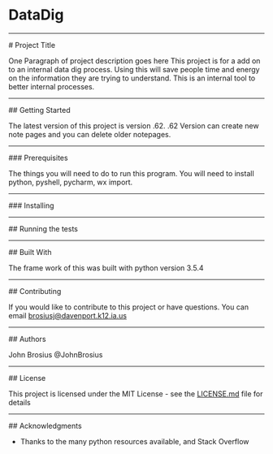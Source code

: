 # DataDig
<hr>
# Project Title

One Paragraph of project description goes here
This project is for a add on to an internal data dig process. Using this will save people time and energy on the information they are trying to understand. This is an internal tool to better internal processes. 
<hr>
## Getting Started

The latest version of this project is version .62. .62 Version can create new note pages and you can delete older notepages. 
<hr>
### Prerequisites

The things you will need to do to run this program. You will need to install python, pyshell, pycharm, wx import. 

<hr>
### Installing


<hr>
## Running the tests


<hr>
## Built With

The frame work of this was built with python version 3.5.4
<hr>
## Contributing

If you would like to contribute to this project or have questions. You can email brosiusj@davenport.k12.ia.us 

<hr>
## Authors

John Brosius @JohnBrosius

<hr>
## License

This project is licensed under the MIT License - see the [LICENSE.md](LICENSE.md) file for details
<hr>
## Acknowledgments

* Thanks to the many python resources available, and Stack Overflow
